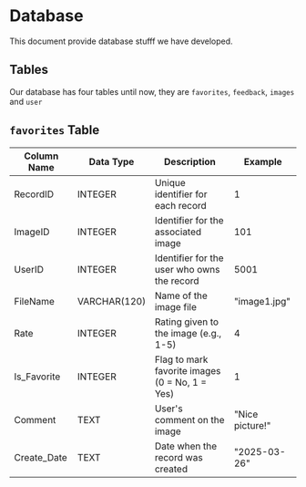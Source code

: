 # Database

This document provide database stufff we have developed.

## Tables

Our database has four tables until now, they are `favorites`, `feedback`, `images` and `user`

## `favorites` Table

| Column Name  | Data Type    | Description                              | Example          |
|-------------|---------------|------------------------------------------|------------------|
| RecordID    | INTEGER       | Unique identifier for each record       | 1                |
| ImageID     | INTEGER       | Identifier for the associated image     | 101              |
| UserID      | INTEGER       | Identifier for the user who owns the record | 5001         |
| FileName    | VARCHAR(120)  | Name of the image file                   | "image1.jpg"     |
| Rate        | INTEGER       | Rating given to the image (e.g., 1-5)    | 4                |
| Is_Favorite | INTEGER       | Flag to mark favorite images (0 = No, 1 = Yes) | 1         |
| Comment     | TEXT          | User's comment on the image              | "Nice picture!"  |
| Create_Date | TEXT          | Date when the record was created         | "2025-03-26"     |
